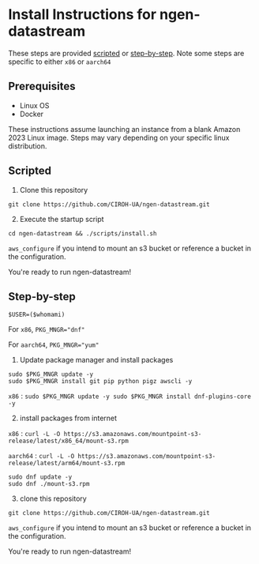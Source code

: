 # Install Instructions for ngen-datastream
These steps are provided [scripted](#scripts) or [step-by-step](#step-by-step). Note some steps are specific to either `x86` or `aarch64`

## Prerequisites
* Linux OS
* Docker

These instructions assume launching an instance from a blank Amazon 2023 Linux image. Steps may vary depending on your specific linux distribution.

## Scripted
1) Clone this repository
```
git clone https://github.com/CIROH-UA/ngen-datastream.git
```
2) Execute the startup script
```
cd ngen-datastream && ./scripts/install.sh
```
`aws_configure` if you intend to mount an s3 bucket or reference a bucket in the configuration.

You're ready to run ngen-datastream!

## Step-by-step 
`$USER=($whomami)`

For `x86`, `PKG_MNGR="dnf"`

For `aarch64`, `PKG_MNGR="yum"`

1) Update package manager and install packages
```
sudo $PKG_MNGR update -y
sudo $PKG_MNGR install git pip python pigz awscli -y
```
`x86` : `sudo $PKG_MNGR update -y
sudo $PKG_MNGR install dnf-plugins-core -y`

2) install packages from internet

`x86` : `curl -L -O https://s3.amazonaws.com/mountpoint-s3-release/latest/x86_64/mount-s3.rpm` 

`aarch64` : `curl -L -O https://s3.amazonaws.com/mountpoint-s3-release/latest/arm64/mount-s3.rpm`
```
sudo dnf update -y
sudo dnf ./mount-s3.rpm
```
3) clone this repository
```
git clone https://github.com/CIROH-UA/ngen-datastream.git
```
`aws_configure` if you intend to mount an s3 bucket or reference a bucket in the configuration.

You're ready to run ngen-datastream!

